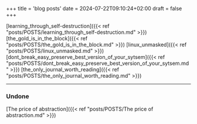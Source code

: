 +++
title = 'blog posts'
date = 2024-07-22T09:10:24+02:00
draft = false
+++

 [learning_through_self-destruction]({{< ref "posts/POSTS/learning_through_self-destruction.md" >}})
[the_gold_is_in_the_block]({{< ref "posts/POSTS/the_gold_is_in_the_block.md" >}})
[linux_unmasked]({{< ref "posts/POSTS/linux_unmasked.md" >}})
[dont_break_easy_preserve_best_version_of_your_sytsem]({{< ref "posts/POSTS/dont_break_easy_preserve_best_version_of_your_sytsem.md" >}})
[the_only_journal_worth_reading]({{< ref "posts/POSTS/the_only_journal_worth_reading.md" >}})


---
### Undone 
[The price of abstraction]({{< ref "posts/POSTS/The price of abstraction.md" >}})
